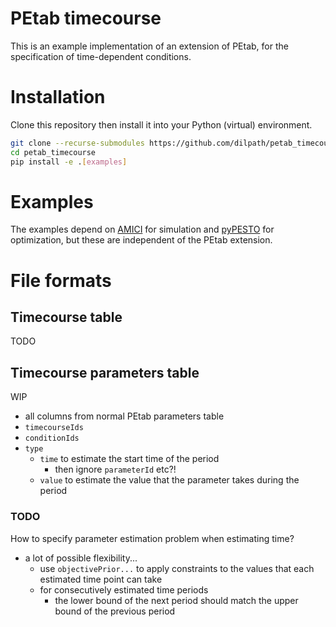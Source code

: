 # PEtab timecourse
This is an example implementation of an extension of PEtab, for the specification of time-dependent conditions.

# Installation
Clone this repository then install it into your Python (virtual) environment.
```bash
git clone --recurse-submodules https://github.com/dilpath/petab_timecourse
cd petab_timecourse
pip install -e .[examples]
```

# Examples
The examples depend on [AMICI](https://github.com/AMICI-dev/AMICI) for simulation and [pyPESTO](https://github.com/ICB-DCM/pyPESTO) for optimization, but these are independent of the PEtab extension.


# File formats
## Timecourse table
TODO

## Timecourse parameters table
WIP

- all columns from normal PEtab parameters table
- `timecourseIds`
- `conditionIds`
- `type`
  - `time` to estimate the start time of the period
    - then ignore `parameterId` etc?!
  - `value` to estimate the value that the parameter takes during the period

### TODO
How to specify parameter estimation problem when estimating time?
- a lot of possible flexibility...
  - use `objectivePrior...` to apply constraints to the values that each estimated time point can take
  - for consecutively estimated time periods
    - the lower bound of the next period should match the upper bound of the previous period
  
